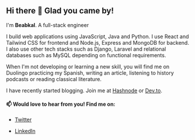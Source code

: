 ## Hi there 👋 Glad you came by!

I'm **Beabkal**. A full-stack engineer

I build web applications using JavaScript, Java and Python. I use React and Tailwind CSS for frontend and Node.js, Express and MongoDB for backend. I also use other tech stacks such as Django, Laravel and relational databases such as MySQL depending on functional requirements.

When I'm not developing or learning a new skill, you will find me on Duolingo practicing my Spanish, writing an article, listening to history podcasts or reading classical literature.

I have recently started blogging. Join me at [Hashnode](https://beabkal.hashnode.dev/) or [Dev.to](https://dev.to/beabkal).

 #### 📫 Would love to hear from you! Find me on:
 - [Twitter](https://twitter.com/bab_kal)
 
 - [LinkedIn](https://www.linkedin.com/in/beabkal-eshete-420947195/)
 




[1.1]: http://i.imgur.com/wWzX9uB.png (twitter icon without padding)
[1.2]: https://raw.githubusercontent.com/MartinHeinz/MartinHeinz/master/linkedin-3-16.png (LinkedIn icon without padding)


